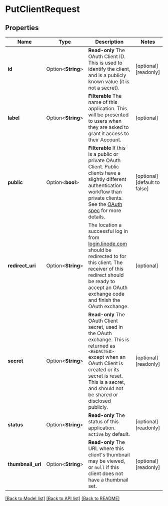 # PutClientRequest

## Properties

Name | Type | Description | Notes
------------ | ------------- | ------------- | -------------
**id** | Option<**String**> | __Read-only__ The OAuth Client ID.  This is used to identify the client, and is a publicly known value (it is not a secret). | [optional][readonly]
**label** | Option<**String**> | __Filterable__ The name of this application.  This will be presented to users when they are asked to grant it access to their Account. | [optional]
**public** | Option<**bool**> | __Filterable__ If this is a public or private OAuth Client.  Public clients have a slightly different authentication workflow than private clients.  See the [OAuth spec](https://oauth.net/2/) for more details. | [optional][default to false]
**redirect_uri** | Option<**String**> | The location a successful log in from [login.linode.com](https://login.linode.com) should be redirected to for this client.  The receiver of this redirect should be ready to accept an OAuth exchange code and finish the OAuth exchange. | [optional]
**secret** | Option<**String**> | __Read-only__ The OAuth Client secret, used in the OAuth exchange.  This is returned as `<REDACTED>` except when an OAuth Client is created or its secret is reset.  This is a secret, and should not be shared or disclosed publicly. | [optional][readonly]
**status** | Option<**String**> | __Read-only__ The status of this application.  `active` by default. | [optional][readonly]
**thumbnail_url** | Option<**String**> | __Read-only__ The URL where this client's thumbnail may be viewed, or `null` if this client does not have a thumbnail set. | [optional][readonly]

[[Back to Model list]](../README.md#documentation-for-models) [[Back to API list]](../README.md#documentation-for-api-endpoints) [[Back to README]](../README.md)


